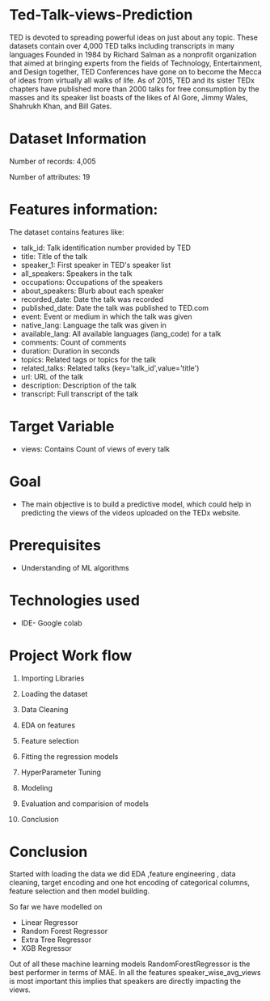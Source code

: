 # Ted-Talk-views-Prediction
TED is devoted to spreading powerful ideas on just about any topic. These datasets contain over 4,000 TED talks including transcripts in many languages Founded in 1984 by Richard Salman as a nonprofit organization that aimed at bringing experts from the fields of Technology, Entertainment, and Design together, TED Conferences have gone on to become the Mecca of ideas from virtually all walks of life. As of 2015, TED and its sister TEDx chapters have published more than 2000 talks for free consumption by the masses and its speaker list boasts of the likes of Al Gore, Jimmy Wales, Shahrukh Khan, and Bill Gates.
# Dataset Information
Number of records: 4,005

Number of attributes: 19
# Features information:
The dataset contains features like:

* talk_id: Talk identification number provided by TED
* title: Title of the talk
* speaker_1: First speaker in TED's speaker list
* all_speakers: Speakers in the talk
* occupations: Occupations of the speakers
* about_speakers: Blurb about each speaker
* recorded_date: Date the talk was recorded
* published_date: Date the talk was published to TED.com
* event: Event or medium in which the talk was given
* native_lang: Language the talk was given in
* available_lang: All available languages (lang_code) for a talk
* comments: Count of comments
* duration: Duration in seconds
* topics: Related tags or topics for the talk
* related_talks: Related talks (key='talk_id',value='title')
* url: URL of the talk
* description: Description of the talk
* transcript: Full transcript of the talk
# Target Variable
* views: Contains Count of views of every talk
# Goal 
* The main objective is to build a predictive model, which could help in predicting the views of the videos uploaded on the TEDx website.

# Prerequisites
* Understanding of ML algorithms
# Technologies used
* IDE- Google colab
# Project Work flow
1. Importing Libraries

2. Loading the dataset

3. Data Cleaning

4. EDA on features

5. Feature selection

6. Fitting the regression models

7. HyperParameter Tuning

8. Modeling

9. Evaluation and comparision of models 

10. Conclusion
# Conclusion
Started with loading the data we did EDA ,feature engineering , data cleaning, target encoding and one hot encoding of categorical columns, feature selection and then model building.

So far we have modelled on

* Linear Regressor
* Random Forest Regressor
* Extra Tree Regressor
* XGB Regressor

Out of all these machine learning models RandomForestRegressor is the best performer in terms of MAE. In all the features speaker_wise_avg_views is most important this implies that speakers are directly impacting the views.

